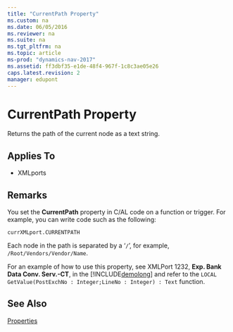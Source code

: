 ```yaml
---
title: "CurrentPath Property"
ms.custom: na
ms.date: 06/05/2016
ms.reviewer: na
ms.suite: na
ms.tgt_pltfrm: na
ms.topic: article
ms-prod: "dynamics-nav-2017"
ms.assetid: ff3dbf35-e1de-48f4-967f-1c8c3ae05e26
caps.latest.revision: 2
manager: edupont
---
```

# CurrentPath Property
Returns the path of the current node as a text string.  
  
## Applies To  
  
-   XMLports  
  
## Remarks  
 You set the **CurrentPath** property in C\/AL code on a function or trigger. For example, you can write code such as the following:  
  
 `currXMLport.CURRENTPATH`  
  
 Each node in the path is separated by a ‘`/`’, for example, `/Root/Vendors/Vendor/Name`.  
  
 For an example of how to use this property, see XMLPort 1232, **Exp. Bank Data Conv. Serv.\-CT**, in the [!INCLUDE[demolong](includes/demolong_md.md)] and refer to the `LOCAL GetValue(PostExchNo : Integer;LineNo : Integer) : Text` function.  
  
## See Also  
 [Properties](Properties.md)